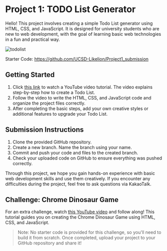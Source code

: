 # Project 1: TODO List Generator

Hello! This project involves creating a simple Todo List generator using HTML, CSS, and JavaScript. It is designed for university students who are new to web development, with the goal of learning basic web technologies in a fun and practical way.

![todolist](/todolist.png)

Starter Code: https://github.com/UCSD-Likelion/Project1_submission

## Getting Started

1. Click [this link](https://www.youtube.com/watch?v=G0jO8kUrg-I) to watch a YouTube video tutorial. The video explains step-by-step how to create a Todo List.
2. Follow the video to write the HTML, CSS, and JavaScript code and organize the project files correctly.
3. After completing the basic steps, add your own creative styles or additional features to upgrade your Todo List.

## Submission Instructions

1. Clone the provided GitHub repository.
2. Create a new branch. Name the branch using your name.
3. Commit and push your code and files to the created branch.
4. Check your uploaded code on GitHub to ensure everything was pushed correctly.

Through this project, we hope you gain hands-on experience with basic web development skills and use them creatively. If you encounter any difficulties during the project, feel free to ask questions via KakaoTalk.

## Challenge: Chrome Dinosaur Game

For an extra challenge, watch [this YouTube video](https://www.youtube.com/watch?v=lgck-txzp9o) and follow along! This tutorial guides you on creating the Chrome Dinosaur Game using HTML, CSS, and JavaScript.

> Note: No starter code is provided for this challenge, so you'll need to build it from scratch. Once completed, upload your project to your GitHub repository and share it!
